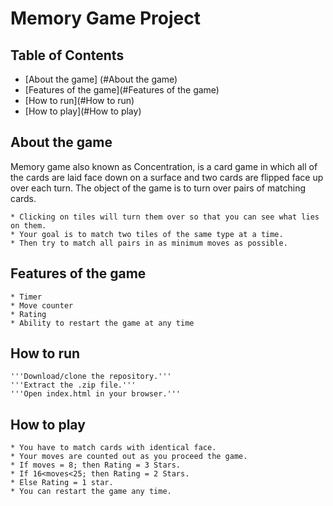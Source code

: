 # Memory Game Project

## Table of Contents

* [About the game] (#About the game)
* [Features of the game](#Features of the game)
* [How to run](#How to run)
* [How to play](#How to play)


## About the game

Memory game also known as Concentration, is a card game in which all of the cards are laid face down on a surface and two cards are flipped face up over each turn. The object of the game is to turn over pairs of matching cards.

    * Clicking on tiles will turn them over so that you can see what lies on them.
    * Your goal is to match two tiles of the same type at a time.
    * Then try to match all pairs in as minimum moves as possible.


## Features of the game
    
    * Timer
    * Move counter
    * Rating
    * Ability to restart the game at any time
    
    
## How to run

    '''Download/clone the repository.'''
    '''Extract the .zip file.'''
    '''Open index.html in your browser.'''


## How to play

    * You have to match cards with identical face.
    * Your moves are counted out as you proceed the game.
    * If moves = 8; then Rating = 3 Stars.
    * If 16<moves<25; then Rating = 2 Stars.
    * Else Rating = 1 star.
    * You can restart the game any time.

